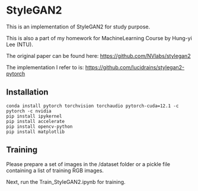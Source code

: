 # StyleGAN2

This is an implementation of StyleGAN2 for study purpose.

This is also a part of my homework for MachineLearning Course by Hung-yi Lee (NTU).

The original paper can be found here: https://github.com/NVlabs/stylegan2

The implementation I refer to is: https://github.com/lucidrains/stylegan2-pytorch

## Installation

    conda install pytorch torchvision torchaudio pytorch-cuda=12.1 -c pytorch -c nvidia
    pip install ipykernel
    pip install accelerate
    pip install opencv-python
    pip install matplotlib

## Training

Please prepare a set of images in the /dataset folder or a pickle file containing a list of training RGB images.

Next, run the Train_StyleGAN2.ipynb for training.